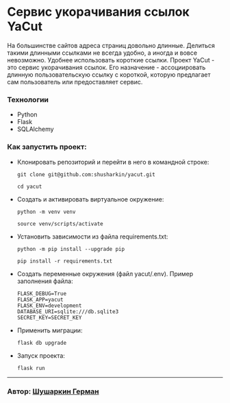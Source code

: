 # Сервис укорачивания ссылок YaCut

На большинстве сайтов адреса страниц довольно длинные. Делиться такими длинными ссылками не всегда удобно, 
а иногда и вовсе невозможно. Удобнее использовать короткие ссылки. Проект YaCut - это сервис укорачивания 
ссылок. Его назначение - ассоциировать длинную пользовательскую ссылку с короткой, которую предлагает сам 
пользователь или предоставляет сервис.

### Технологии
* Python 
* Flask
* SQLAlchemy

### Как запустить проект:

+ Клонировать репозиторий и перейти в него в командной строке:

  ```
  git clone git@github.com:shusharkin/yacut.git
  ```

  ```
  cd yacut
  ```

+ Cоздать и активировать виртуальное окружение:

  ```
  python -m venv venv
  ```
  ```
  source venv/scripts/activate
  ```

* Установить зависимости из файла requirements.txt:

  ```
  python -m pip install --upgrade pip
  ```

  ```
  pip install -r requirements.txt
  ```

* Создать переменные окружения (файл yacut/.env). Пример заполнения файла:
  ```
  FLASK_DEBUG=True
  FLASK_APP=yacut
  FLASK_ENV=development
  DATABASE_URI=sqlite:///db.sqlite3
  SECRET_KEY=SECRET_KEY
  ```
* Применить миграции:

  ```
  flask db upgrade
    ```

* Запуск проекта:

  ```
  flask run
  ```

---


### Автор: [Шушаркин Герман](https://github.com/shusharkin)
